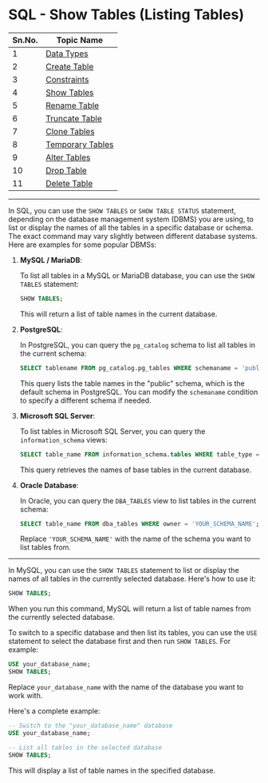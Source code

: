 # SQL - Show Tables (Listing Tables)

| Sn.No. | Topic Name              |
|--------|-------------------------|
| 1      | [Data Types](DataTypes.md)          |
| 2      | [Create Table](CreateTable.md)        |
| 3      | [Constraints](Constraints.md)        |
| 4      | [Show Tables](ShowTables.md)          |
| 5      | [Rename Table](RenameTable.md)        |
| 6      | [Truncate Table](TruncateTable.md)    |
| 7      | [Clone Tables](CloneTables.md)        |
| 8      | [Temporary Tables](TemporaryTables.md)|
| 9      | [Alter Tables](AlterTables.md)        |
| 10     | [Drop Table](DropTable.md)            |
| 11     | [Delete Table](DeleteTable.md)        |
-------

In SQL, you can use the `SHOW TABLES` or `SHOW TABLE STATUS` statement, depending on the database management system (DBMS) you are using, to list or display the names of all the tables in a specific database or schema. The exact command may vary slightly between different database systems. Here are examples for some popular DBMSs:

1. **MySQL / MariaDB**:

   To list all tables in a MySQL or MariaDB database, you can use the `SHOW TABLES` statement:

   ```sql
   SHOW TABLES;
   ```

   This will return a list of table names in the current database.

2. **PostgreSQL**:

   In PostgreSQL, you can query the `pg_catalog` schema to list all tables in the current schema:

   ```sql
   SELECT tablename FROM pg_catalog.pg_tables WHERE schemaname = 'public';
   ```

   This query lists the table names in the "public" schema, which is the default schema in PostgreSQL. You can modify the `schemaname` condition to specify a different schema if needed.

3. **Microsoft SQL Server**:

   To list tables in Microsoft SQL Server, you can query the `information_schema` views:

   ```sql
   SELECT table_name FROM information_schema.tables WHERE table_type = 'BASE TABLE';
   ```

   This query retrieves the names of base tables in the current database.

4. **Oracle Database**:

   In Oracle, you can query the `DBA_TABLES` view to list tables in the current schema:

   ```sql
   SELECT table_name FROM dba_tables WHERE owner = 'YOUR_SCHEMA_NAME';
   ```

   Replace `'YOUR_SCHEMA_NAME'` with the name of the schema you want to list tables from.

--------
In MySQL, you can use the `SHOW TABLES` statement to list or display the names of all tables in the currently selected database. Here's how to use it:

```sql
SHOW TABLES;
```

When you run this command, MySQL will return a list of table names from the currently selected database.

To switch to a specific database and then list its tables, you can use the `USE` statement to select the database first and then run `SHOW TABLES`. For example:

```sql
USE your_database_name;
SHOW TABLES;
```

Replace `your_database_name` with the name of the database you want to work with.

Here's a complete example:

```sql
-- Switch to the "your_database_name" database
USE your_database_name;

-- List all tables in the selected database
SHOW TABLES;
```

This will display a list of table names in the specified database.


